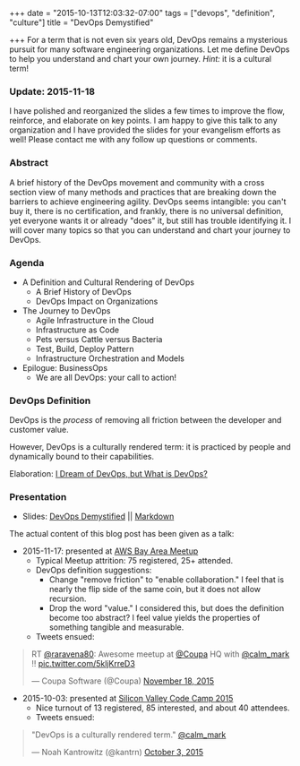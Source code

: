 +++
date = "2015-10-13T12:03:32-07:00"
tags = ["devops", "definition", "culture"]
title = "DevOps Demystified"

+++
For a term that is not even six years old, DevOps remains a mysterious pursuit
 for many software engineering organizations. Let me define DevOps to help you
 understand and chart your own journey. *Hint:* it is a cultural term!
<!--more-->
### Update: 2015-11-18

I have polished and reorganized the slides a few times to improve the flow, reinforce,
 and elaborate on key points. I am happy to give this talk to any organization
 and I have provided the slides for your evangelism efforts as well!
Please contact me with any follow up questions or comments.

### Abstract

A brief history of the DevOps movement and community with a cross section view of many methods
and practices that are breaking down the barriers to achieve engineering agility.
DevOps seems intangible: you can't buy it, there is no certification, and frankly, there is no
universal definition, yet everyone wants it or already "does" it, but still has trouble
identifying it.
I will cover many topics so that you can understand and chart your journey to DevOps.

### Agenda

 - A Definition and Cultural Rendering of DevOps
     - A Brief History of DevOps
     - DevOps Impact on Organizations
 - The Journey to DevOps
     - Agile Infrastructure in the Cloud
     - Infrastructure as Code
     - Pets versus Cattle versus Bacteria
     - Test, Build, Deploy Pattern
     - Infrastructure Orchestration and Models
 - Epilogue: BusinessOps
     - We are all DevOps: your call to action!

### DevOps Definition

DevOps is the *process* of removing all friction between the developer and customer value.

However, DevOps is a culturally rendered term: it is practiced by people and dynamically bound
to their capabilities.

Elaboration: [I Dream of DevOps, but What is DevOps?](https://calm.io/2015/09/23/i-dream-of-devops-but-what-is-devops/)

### Presentation

- Slides: [DevOps Demystified](/slides/devops-demystified.html) || [Markdown](/slides/devops-demystified.md)

The actual content of this blog post has been given as a talk:

- 2015-11-17: presented at [AWS Bay Area Meetup](http://www.meetup.com/awsgurus/events/226547082/)
    - Typical Meetup attrition: 75 registered, 25+ attended.
    - DevOps definition suggestions:
        - Change "remove friction" to "enable collaboration." I feel that is nearly the flip side of the same coin, but it does not allow recursion.
        - Drop the word "value." I considered this, but does the definition become too abstract? I feel value yields the properties of something tangible and measurable.
    - Tweets ensued:

<blockquote class="twitter-tweet" lang="en"><p lang="en" dir="ltr">RT <a href="https://twitter.com/raravena80">@raravena80</a>: Awesome meetup at <a href="https://twitter.com/Coupa">@Coupa</a> HQ with <a href="https://twitter.com/calm_mark">@calm_mark</a> !! <a href="https://t.co/5kljKrreD3">pic.twitter.com/5kljKrreD3</a></p>&mdash; Coupa Software (@Coupa) <a href="https://twitter.com/Coupa/status/666818169798021120">November 18, 2015</a></blockquote>
<script async src="//platform.twitter.com/widgets.js" charset="utf-8"></script>

- 2015-10-03: presented at [Silicon Valley Code Camp 2015](https://www.siliconvalley-codecamp.com/Session/2015/demystifying-devops)
    - Nice turnout of 13 registered, 85 interested, and about 40 attendees.
    - Tweets ensued:

<blockquote class="twitter-tweet" lang="en"><p lang="en" dir="ltr">&quot;DevOps is a culturally rendered term.&quot; <a href="https://twitter.com/calm_mark">@calm_mark</a></p>&mdash; Noah Kantrowitz (@kantrn) <a href="https://twitter.com/kantrn/status/650414900682973184">October 3, 2015</a></blockquote>
<script async src="//platform.twitter.com/widgets.js" charset="utf-8"></script>

